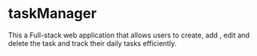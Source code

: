 # taskManager
This a Full-stack web application  that allows users to create, add , edit and delete the task and track their daily tasks efficiently.
